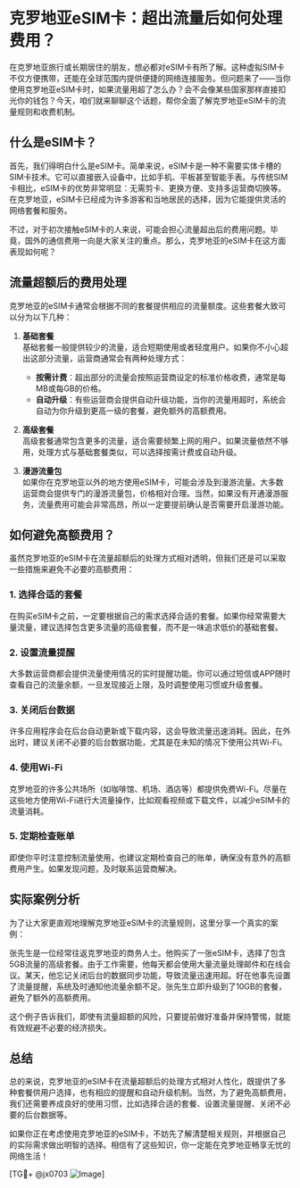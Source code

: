 # 克罗地亚eSIM卡：超出流量后如何处理费用？

在克罗地亚旅行或长期居住的朋友，想必都对eSIM卡有所了解。这种虚拟SIM卡不仅方便携带，还能在全球范围内提供便捷的网络连接服务。但问题来了——当你使用克罗地亚eSIM卡时，如果流量用超了怎么办？会不会像某些国家那样直接扣光你的钱包？今天，咱们就来聊聊这个话题，帮你全面了解克罗地亚eSIM卡的流量规则和收费机制。

## 什么是eSIM卡？

首先，我们得明白什么是eSIM卡。简单来说，eSIM卡是一种不需要实体卡槽的SIM卡技术。它可以直接嵌入设备中，比如手机、平板甚至智能手表。与传统SIM卡相比，eSIM卡的优势非常明显：无需剪卡、更换方便、支持多运营商切换等。在克罗地亚，eSIM卡已经成为许多游客和当地居民的选择，因为它能提供灵活的网络套餐和服务。

不过，对于初次接触eSIM卡的人来说，可能会担心流量超出后的费用问题。毕竟，国外的通信费用一向是大家关注的重点。那么，克罗地亚的eSIM卡在这方面表现如何呢？

## 流量超额后的费用处理

克罗地亚的eSIM卡通常会根据不同的套餐提供相应的流量额度。这些套餐大致可以分为以下几种：

1. **基础套餐**  
   基础套餐一般提供较少的流量，适合短期使用或者轻度用户。如果你不小心超出这部分流量，运营商通常会有两种处理方式：
   - **按需计费**：超出部分的流量会按照运营商设定的标准价格收费，通常是每MB或每GB的价格。
   - **自动升级**：有些运营商会提供自动升级功能，当你的流量用超时，系统会自动为你升级到更高一级的套餐，避免额外的高额费用。

2. **高级套餐**  
   高级套餐通常包含更多的流量，适合需要频繁上网的用户。如果流量依然不够用，处理方式与基础套餐类似，可以选择按需计费或自动升级。

3. **漫游流量包**  
   如果你在克罗地亚以外的地方使用eSIM卡，可能会涉及到漫游流量。大多数运营商会提供专门的漫游流量包，价格相对合理。当然，如果没有开通漫游服务，流量费用可能会非常高昂，所以一定要提前确认是否需要开启漫游功能。

## 如何避免高额费用？

虽然克罗地亚的eSIM卡在流量超额后的处理方式相对透明，但我们还是可以采取一些措施来避免不必要的高额费用：

### 1. **选择合适的套餐**
   在购买eSIM卡之前，一定要根据自己的需求选择合适的套餐。如果你经常需要大量流量，建议选择包含更多流量的高级套餐，而不是一味追求低价的基础套餐。

### 2. **设置流量提醒**
   大多数运营商都会提供流量使用情况的实时提醒功能。你可以通过短信或APP随时查看自己的流量余额，一旦发现接近上限，及时调整使用习惯或升级套餐。

### 3. **关闭后台数据**
   许多应用程序会在后台自动更新或下载内容，这会导致流量迅速消耗。因此，在外出时，建议关闭不必要的后台数据功能，尤其是在未知的情况下使用公共Wi-Fi。

### 4. **使用Wi-Fi**
   克罗地亚的许多公共场所（如咖啡馆、机场、酒店等）都提供免费Wi-Fi。尽量在这些地方使用Wi-Fi进行大流量操作，比如观看视频或下载文件，以减少eSIM卡的流量消耗。

### 5. **定期检查账单**
   即使你平时注意控制流量使用，也建议定期检查自己的账单，确保没有意外的高额费用产生。如果发现问题，及时联系运营商解决。

## 实际案例分析

为了让大家更直观地理解克罗地亚eSIM卡的流量规则，这里分享一个真实的案例：

张先生是一位经常往返克罗地亚的商务人士。他购买了一张eSIM卡，选择了包含5GB流量的高级套餐。由于工作需要，他每天都会使用大量流量处理邮件和在线会议。某天，他忘记关闭后台的数据同步功能，导致流量迅速用超。好在他事先设置了流量提醒，系统及时通知他流量余额不足。张先生立即升级到了10GB的套餐，避免了额外的高额费用。

这个例子告诉我们，即使有流量超额的风险，只要提前做好准备并保持警惕，就能有效规避不必要的经济损失。

## 总结

总的来说，克罗地亚的eSIM卡在流量超额后的处理方式相对人性化，既提供了多种套餐供用户选择，也有相应的提醒和自动升级机制。当然，为了避免高额费用，我们还需要养成良好的使用习惯，比如选择合适的套餐、设置流量提醒、关闭不必要的后台数据等。

如果你正在考虑使用克罗地亚的eSIM卡，不妨先了解清楚相关规则，并根据自己的实际需求做出明智的选择。相信有了这些知识，你一定能在克罗地亚畅享无忧的网络生活！

[TG💪+ @jx0703 ![Image](https://github.com/user-attachments/assets/dbca1d08-cadb-493c-b0ec-ad6f7a83f270)]